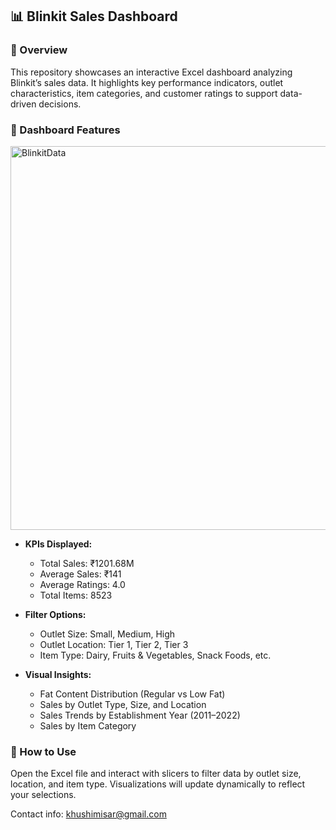 ## 📊 Blinkit Sales Dashboard

### 📝 Overview
This repository showcases an interactive Excel dashboard analyzing Blinkit’s sales data. It highlights key performance indicators, outlet characteristics, item categories, and customer ratings to support data-driven decisions.

### 📌 Dashboard Features
<img width="1498" height="614" alt="BlinkitData" src="https://github.com/user-attachments/assets/dc1a1cd9-0069-4971-97bb-b33d604c6d01" />

- **KPIs Displayed:**
  - Total Sales: ₹1201.68M
  - Average Sales: ₹141
  - Average Ratings: 4.0
  - Total Items: 8523

- **Filter Options:**
  - Outlet Size: Small, Medium, High
  - Outlet Location: Tier 1, Tier 2, Tier 3
  - Item Type: Dairy, Fruits & Vegetables, Snack Foods, etc.

- **Visual Insights:**
  - Fat Content Distribution (Regular vs Low Fat)
  - Sales by Outlet Type, Size, and Location
  - Sales Trends by Establishment Year (2011–2022)
  - Sales by Item Category

### 🚀 How to Use
Open the Excel file and interact with slicers to filter data by outlet size, location, and item type. Visualizations will update dynamically to reflect your selections.

Contact info: khushimisar@gmail.com
